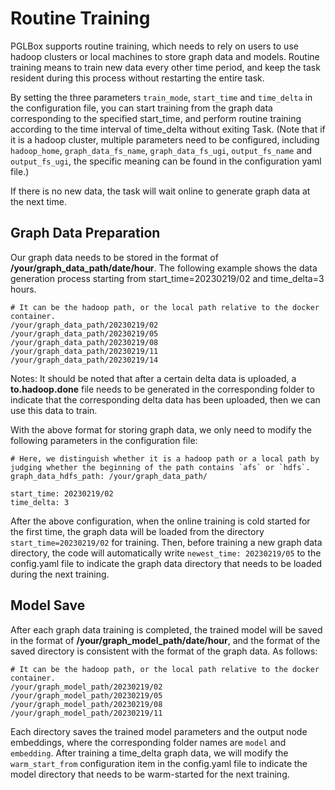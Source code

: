 # Routine Training

PGLBox supports routine training, which needs to rely on users to use hadoop clusters or local machines to store graph data and models. Routine training means to train new data every other time period, and keep the task resident during this process without restarting the entire task.

By setting the three parameters `train_mode`, `start_time` and `time_delta` in the configuration file, you can start training from the graph data corresponding to the specified start_time, and perform routine training according to the time interval of time_delta without exiting Task. (Note that if it is a hadoop cluster, multiple parameters need to be configured, including `hadoop_home`, `graph_data_fs_name`, `graph_data_fs_ugi`, `output_fs_name` and `output_fs_ugi`, the specific meaning can be found in the configuration yaml file.)

If there is no new data, the task will wait online to generate graph data at the next time.

## Graph Data Preparation

Our graph data needs to be stored in the format of **/your/graph_data_path/date/hour**. The following example shows the data generation process starting from start_time=20230219/02 and time_delta=3 hours.

``` shell
# It can be the hadoop path, or the local path relative to the docker container.
/your/graph_data_path/20230219/02
/your/graph_data_path/20230219/05
/your/graph_data_path/20230219/08
/your/graph_data_path/20230219/11
/your/graph_data_path/20230219/14
```

Notes: It should be noted that after a certain delta data is uploaded, a **to.hadoop.done** file needs to be generated in the corresponding folder to indicate that the corresponding delta data has been uploaded, then we can use this data to train.

With the above format for storing graph data, we only need to modify the following parameters in the configuration file:

``` shell
# Here, we distinguish whether it is a hadoop path or a local path by judging whether the beginning of the path contains `afs` or `hdfs`.
graph_data_hdfs_path: /your/graph_data_path/

start_time: 20230219/02
time_delta: 3
```

After the above configuration, when the online training is cold started for the first time, the graph data will be loaded from the directory `start_time=20230219/02` for training. Then, before training a new graph data directory, the code will automatically write `newest_time: 20230219/05` to the config.yaml file to indicate the graph data directory that needs to be loaded during the next training.


## Model Save

After each graph data training is completed, the trained model will be saved in the format of **/your/graph_model_path/date/hour**, and the format of the saved directory is consistent with the format of the graph data. As follows:

``` shell
# It can be the hadoop path, or the local path relative to the docker container.
/your/graph_model_path/20230219/02
/your/graph_model_path/20230219/05
/your/graph_model_path/20230219/08
/your/graph_model_path/20230219/11
```

Each directory saves the trained model parameters and the output node embeddings, where the corresponding folder names are `model` and `embedding`. After training a time_delta graph data, we will modify the `warm_start_from` configuration item in the config.yaml file to indicate the model directory that needs to be warm-started for the next training.

